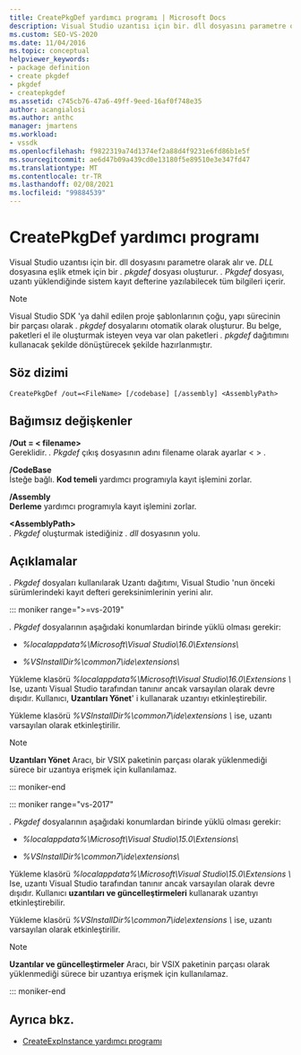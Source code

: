 ```yaml
---
title: CreatePkgDef yardımcı programı | Microsoft Docs
description: Visual Studio uzantısı için bir. dll dosyasını parametre olarak alan ve. dll dosyasına eşlik etmek için bir. pkgdef dosyası oluşturan CreatePkgDef yardımcı programı hakkında bilgi edinin.
ms.custom: SEO-VS-2020
ms.date: 11/04/2016
ms.topic: conceptual
helpviewer_keywords:
- package definition
- create pkgdef
- pkgdef
- createpkgdef
ms.assetid: c745cb76-47a6-49ff-9eed-16af0f748e35
author: acangialosi
ms.author: anthc
manager: jmartens
ms.workload:
- vssdk
ms.openlocfilehash: f9822319a74d1374ef2a88d4f9231e6fd86b1e5f
ms.sourcegitcommit: ae6d47b09a439cd0e13180f5e89510e3e347fd47
ms.translationtype: MT
ms.contentlocale: tr-TR
ms.lasthandoff: 02/08/2021
ms.locfileid: "99884539"
---
```

# <a name="createpkgdef-utility"></a>CreatePkgDef yardımcı programı
Visual Studio uzantısı için bir. dll dosyasını parametre olarak alır ve. *DLL* dosyasına eşlik etmek için bir *. pkgdef* dosyası oluşturur. *. Pkgdef* dosyası, uzantı yüklendiğinde sistem kayıt defterine yazılabilecek tüm bilgileri içerir.

> [!NOTE]
> Visual Studio SDK 'ya dahil edilen proje şablonlarının çoğu, yapı sürecinin bir parçası olarak *. pkgdef* dosyalarını otomatik olarak oluşturur. Bu belge, paketleri el ile oluşturmak isteyen veya var olan paketleri *. pkgdef*  dağıtımını kullanacak şekilde dönüştürecek şekilde hazırlanmıştır.

## <a name="syntax"></a>Söz dizimi

```
CreatePkgDef /out=<FileName> [/codebase] [/assembly] <AssemblyPath>
```

## <a name="arguments"></a>Bağımsız değişkenler
**/Out = &lt; filename&gt;**\
Gereklidir. *. Pkgdef* çıkış dosyasının adını filename olarak ayarlar &lt; &gt; .

**/CodeBase**\
İsteğe bağlı. **Kod temeli** yardımcı programıyla kayıt işlemini zorlar.

**/Assembly**\
**Derleme** yardımcı programıyla kayıt işlemini zorlar.

**&lt;AssemblyPath&gt;**\
*. Pkgdef* oluşturmak istediğiniz *. dll* dosyasının yolu.

## <a name="remarks"></a>Açıklamalar
*. Pkgdef* dosyaları kullanılarak Uzantı dağıtımı, Visual Studio 'nun önceki sürümlerindeki kayıt defteri gereksinimlerinin yerini alır.

::: moniker range=">=vs-2019"

*. Pkgdef* dosyalarının aşağıdaki konumlardan birinde yüklü olması gerekir:

- *%localappdata%\Microsoft\Visual Studio\16.0\Extensions\\*

- *%VSInstallDir%\common7\ide\extensions\\*

Yükleme klasörü *%localappdata%\Microsoft\Visual Studio\16.0\Extensions \\* Ise, uzantı Visual Studio tarafından tanınır ancak varsayılan olarak devre dışıdır. Kullanıcı, **Uzantıları Yönet**' i kullanarak uzantıyı etkinleştirebilir.

Yükleme klasörü *%VSInstallDir%\common7\ide\extensions \\* ise, uzantı varsayılan olarak etkinleştirilir.

> [!NOTE]
> **Uzantıları Yönet** Aracı, bir VSIX paketinin parçası olarak yüklenmediği sürece bir uzantıya erişmek için kullanılamaz.

::: moniker-end

::: moniker range="vs-2017"

*. Pkgdef* dosyalarının aşağıdaki konumlardan birinde yüklü olması gerekir:

- *%localappdata%\Microsoft\Visual Studio\15.0\Extensions\\*

- *%VSInstallDir%\common7\ide\extensions\\*

Yükleme klasörü *%localappdata%\Microsoft\Visual Studio\15.0\Extensions \\* Ise, uzantı Visual Studio tarafından tanınır ancak varsayılan olarak devre dışıdır. Kullanıcı **uzantıları ve güncelleştirmeleri** kullanarak uzantıyı etkinleştirebilir.

Yükleme klasörü *%VSInstallDir%\common7\ide\extensions \\* ise, uzantı varsayılan olarak etkinleştirilir.

> [!NOTE]
> **Uzantılar ve güncelleştirmeler** Aracı, bir VSIX paketinin parçası olarak yüklenmediği sürece bir uzantıya erişmek için kullanılamaz.

::: moniker-end

## <a name="see-also"></a>Ayrıca bkz.
- [CreateExpInstance yardımcı programı](../../extensibility/internals/createexpinstance-utility.md)
